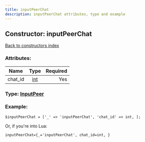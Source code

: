 ```yaml
---
title: inputPeerChat
description: inputPeerChat attributes, type and example
---
```

## Constructor: inputPeerChat  
[Back to constructors index](index.md)



### Attributes:

| Name     |    Type       | Required |
|----------|:-------------:|---------:|
|chat\_id|[int](../types/int.md) | Yes|



### Type: [InputPeer](../types/InputPeer.md)


### Example:

```
$inputPeerChat = ['_' => 'inputPeerChat', 'chat_id' => int, ];
```  

Or, if you're into Lua:  


```
inputPeerChat={_='inputPeerChat', chat_id=int, }

```


